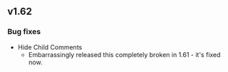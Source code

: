 ## v1.62

### Bug fixes

- Hide Child Comments
	- Embarrassingly released this completely broken in 1.61 - it's fixed now.

